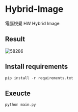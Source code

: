 # Hybrid-Image
電腦視覺 HW Hybrid Image <br>
## Result

![58286](https://user-images.githubusercontent.com/49235533/210389880-72e61c79-ed62-48ee-8620-013ff2edd867.png)

## Install requirements
```C
pip install -r requirements.txt
```

## Exeucte
```C
python main.py
```
